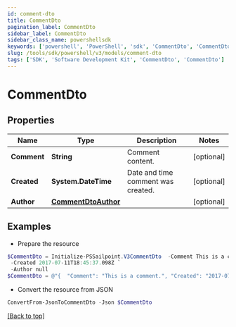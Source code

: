 ```yaml
---
id: comment-dto
title: CommentDto
pagination_label: CommentDto
sidebar_label: CommentDto
sidebar_class_name: powershellsdk
keywords: ['powershell', 'PowerShell', 'sdk', 'CommentDto', 'CommentDto'] 
slug: /tools/sdk/powershell/v3/models/comment-dto
tags: ['SDK', 'Software Development Kit', 'CommentDto', 'CommentDto']
---
```



# CommentDto

## Properties

Name | Type | Description | Notes
------------ | ------------- | ------------- | -------------
**Comment** | **String** | Comment content. | [optional] 
**Created** | **System.DateTime** | Date and time comment was created. | [optional] 
**Author** | [**CommentDtoAuthor**](comment-dto-author) |  | [optional] 

## Examples

- Prepare the resource
```powershell
$CommentDto = Initialize-PSSailpoint.V3CommentDto  -Comment This is a comment. `
 -Created 2017-07-11T18:45:37.098Z `
 -Author null
$CommentDto = @"{  "Comment": "This is a comment.", "Created": "2017-07-11T18:45:37.098Z", "Author": null }"@
```

- Convert the resource from JSON
```powershell
ConvertFrom-JsonToCommentDto -Json $CommentDto
```


[[Back to top]](#) 

